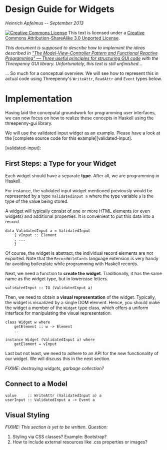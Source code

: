 Design Guide for Widgets
========================
*Heinrich Apfelmus* -- *September 2013*

<a rel="license" href="http://creativecommons.org/licenses/by-sa/3.0/"><img alt="Creative Commons License" style="border-width:0" src="http://i.creativecommons.org/l/by-sa/3.0/88x31.png" /></a> This text is licensed under a <a rel="license" href="http://creativecommons.org/licenses/by-sa/3.0/">Creative Commons Attribution-ShareAlike 3.0 Unported License</a>.

*This document is supposed to describe how to implement the ideas described in ["The Model-View-Controller Pattern and Functional Reactive Programming" — Three useful principles for structuring GUI code][mvc] with the Threepenny GUI library. Unfortunately, this text is still unfinished...*

 [mvc]: https://github.com/HeinrichApfelmus/frp-guides/blob/master/apfelmus/mvc.md


... So much for a conceptual overview. We will see how to represent this in actual code using Threepenny's `WriteAttr`, `ReadAttr` and `Event` types below.


Implementation
==============

Having laid the conceputal groundwork for programming user interfaces, we can now focus on how to realize these concepts in Haskell using the threepenny-gui library.

We will use the validated input widget as an example. Please have a look at the [complete source code for this example][validated-input].

  [validated-input]: 

First Steps: a Type for your Widget
-----------------------------------

Each widget should have a separate **type**. After all, we are programming in Haskell.

For instance, the validated input widget mentioned previously would be represented by a type `ValidatedInput a` where the type variable `a` is the type of the value being stored.

A widget will typically consist of one or more HTML elements (or even widgets) and additional properties. It is convenient to put this data into a record.

    data ValidatedInput a = ValidatedInput
        { vInput :: Element
        , ...
        }

Of course, the widget is abstract, the individual record elements are not exported. Note that the `RecordWildCards` language extension is very handy for avoiding boilerplate while programming with Haskell records.

Next, we need a function to **create the widget**. Traditionally, it has the same name as the widget type, but in lowercase letters.

    validatedInput :: IO (ValidatedInput a)

Then, we need to obtain a **visual representation** of the widget. Typically, the widget is visualized by a single DOM element. Hence, you should make the widget a member of the `Widget` type class, which offers a uniform interface for manipulating the visual representation.

    class Widget w where
        getElement :: w -> Element
        ..
    
    instance Widget (ValidatedInput a) where
        getElement = vInput

Last but not least, we need to adhere to an API for the new functionality of our widget. We will discuss this in the next section.

*FIXME: destroying widgets, garbage collection?*


Connect to a Model
------------------

    value     :: WriteAttr (ValidatedInput a) a
    userInput :: ValidatedInput a -> Event a


Visual Styling
--------------

*FIXME: This section is yet to be written. Question:*

1. Styling via CSS classes? Example: Bootstrap?
2. How to include external resources like .css properties or images?

